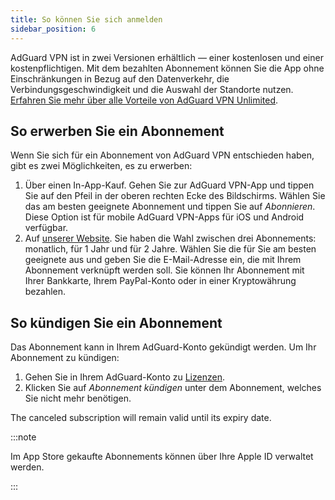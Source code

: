 ```yaml
---
title: So können Sie sich anmelden
sidebar_position: 6
---
```


AdGuard VPN ist in zwei Versionen erhältlich — einer kostenlosen und einer kostenpflichtigen. Mit dem bezahlten Abonnement können Sie die App ohne Einschränkungen in Bezug auf den Datenverkehr, die Verbindungsgeschwindigkeit und die Auswahl der Standorte nutzen. [Erfahren Sie mehr über alle Vorteile von AdGuard VPN Unlimited](/general/free-vs-unlimited).

## So erwerben Sie ein Abonnement

Wenn Sie sich für ein Abonnement von AdGuard VPN entschieden haben, gibt es zwei Möglichkeiten, es zu erwerben:

1. Über einen In-App-Kauf. Gehen Sie zur AdGuard VPN-App und tippen Sie auf den Pfeil in der oberen rechten Ecke des Bildschirms. Wählen Sie das am besten geeignete Abonnement und tippen Sie auf *Abonnieren*. Diese Option ist für mobile AdGuard VPN-Apps für iOS und Android verfügbar.
2. Auf [unserer Website](https://adguard-vpn.com/license.html). Sie haben die Wahl zwischen drei Abonnements: monatlich, für 1 Jahr und für 2 Jahre. Wählen Sie die für Sie am besten geeignete aus und geben Sie die E-Mail-Adresse ein, die mit Ihrem Abonnement verknüpft werden soll. Sie können Ihr Abonnement mit Ihrer Bankkarte, Ihrem PayPal-Konto oder in einer Kryptowährung bezahlen.

## So kündigen Sie ein Abonnement

Das Abonnement kann in Ihrem AdGuard-Konto gekündigt werden. Um Ihr Abonnement zu kündigen:

 1. Gehen Sie in Ihrem AdGuard-Konto zu [Lizenzen](https://my.adguard.com/account/licenses).
 1. Klicken Sie auf *Abonnement kündigen* unter dem Abonnement, welches Sie nicht mehr benötigen.

The canceled subscription will remain valid until its expiry date.

:::note

Im App Store gekaufte Abonnements können über Ihre Apple ID verwaltet werden.

:::
